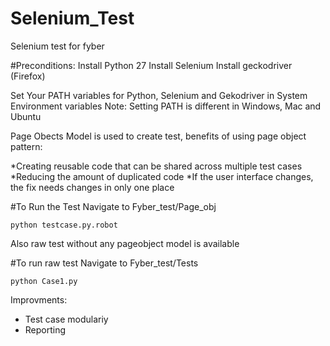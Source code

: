 # Selenium_Test
Selenium test for fyber

#Preconditions:
Install Python 27
Install Selenium
Install geckodriver (Firefox)

Set Your PATH variables for Python, Selenium and Gekodriver in System Environment variables
Note: Setting PATH is different in Windows, Mac and Ubuntu

Page Obects Model is used to create  test, benefits of using page object pattern:

*Creating reusable code that can be shared across multiple test cases
*Reducing the amount of duplicated code
*If the user interface changes, the fix needs changes in only one place

#To Run the Test
Navigate to Fyber_test/Page_obj

```
python testcase.py.robot

```

Also raw test without any pageobject model is available

#To run raw test
Navigate to Fyber_test/Tests

```
python Case1.py

```

Improvments:
* Test case modulariy
* Reporting
